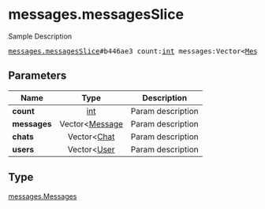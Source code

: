 # messages.messagesSlice

Sample Description

<pre>
<a href="../constructor/messages.messagesSlice.md">messages.messagesSlice</a>#b446ae3 count:<a href="../type/int.md">int</a> messages:Vector&lt;<a href="../type/Message.md">Message</a>&gt; chats:Vector&lt;<a href="../type/Chat.md">Chat</a>&gt; users:Vector&lt;<a href="../type/User.md">User</a>&gt; = <a href="../type/messages.Messages.md">messages.Messages</a>;
</pre>

## Parameters

| Name | Type | Description |
|------|:----:|-------------|
| **count** | [int](../type/int.md) | Param description |
| **messages** | Vector<[Message](../type/Message.md) | Param description |
| **chats** | Vector<[Chat](../type/Chat.md) | Param description |
| **users** | Vector<[User](../type/User.md) | Param description |

## Type

[messages.Messages](../type/messages.Messages.md)
